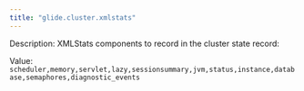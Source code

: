 ```yaml
---
title: "glide.cluster.xmlstats"
---
```


Description: XMLStats components to record in the cluster state record:

Value: `scheduler,memory,servlet,lazy,sessionsummary,jvm,status,instance,database,semaphores,diagnostic_events`